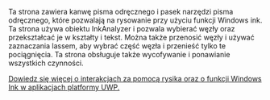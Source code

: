 ﻿Ta strona zawiera kanwę pisma odręcznego i pasek narzędzi pisma odręcznego, które pozwalają na rysowanie przy użyciu funkcji Windows ink.
Ta strona używa obiektu InkAnalyzer i pozwala wybierać węzły oraz przekształcać je w kształty i tekst. Można także przenosić węzły i używać zaznaczania lassem, aby wybrać część węzła i przenieść tylko te pociągnięcia. Ta strona obsługuje także wycofywanie i ponawianie wszystkich czynności.
 
[Dowiedz się więcej o interakcjach za pomocą rysika oraz o funkcji Windows Ink w aplikacjach platformy UWP.](https://docs.microsoft.com//windows/uwp/design/input/pen-and-stylus-interactions)
